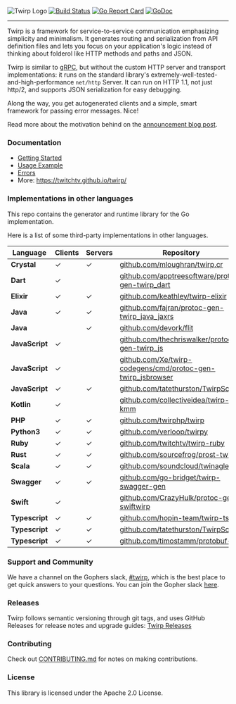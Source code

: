 ![Twirp Logo](./logo.png) [![Build Status](https://travis-ci.org/twitchtv/twirp.svg?branch=main)](https://travis-ci.org/twitchtv/twirp) [![Go Report Card](https://goreportcard.com/badge/github.com/twitchtv/twirp)](https://goreportcard.com/report/github.com/twitchtv/twirp) [![GoDoc](https://godoc.org/github.com/twitchtv/twirp?status.svg)](https://godoc.org/github.com/twitchtv/twirp)

---

Twirp is a framework for service-to-service communication emphasizing simplicity
and minimalism. It generates routing and serialization from API definition files
and lets you focus on your application's logic instead of thinking about
folderol like HTTP methods and paths and JSON.

Twirp is similar to [gRPC](http://www.grpc.io/), but without the custom
HTTP server and transport implementations: it runs on the standard library's
extremely-well-tested-and-high-performance `net/http` Server. It can run on HTTP
1.1, not just http/2, and supports JSON serialization for easy debugging.

Along the way, you get autogenerated clients and a simple, smart framework for
passing error messages. Nice!

Read more about the motivation behind on the [announcement blog post](https://blog.twitch.tv/en/2018/01/16/twirp-a-sweet-new-rpc-framework-for-go-5f2febbf35f/).

### Documentation

 * [Getting Started](https://twitchtv.github.io/twirp/docs/intro.html)
 * [Usage Example](https://twitchtv.github.io/twirp/docs/example.html)
 * [Errors](https://twitchtv.github.io/twirp/docs/errors.html)
 * More: https://twitchtv.github.io/twirp/

### Implementations in other languages

This repo contains the generator and runtime library for the Go implementation.

Here is a list of some third-party implementations in other languages.

|    Language    | Clients | Servers | Repository |
|----------------|---------|---------|------------|
| **Crystal**    |    ✓    |    ✓    | [github.com/mloughran/twirp.cr](https://github.com/mloughran/twirp.cr)
| **Dart**       |    ✓    |         | [github.com/apptreesoftware/protoc-gen-twirp_dart](https://github.com/apptreesoftware/protoc-gen-twirp_dart)
| **Elixir**     |    ✓    |    ✓    | [github.com/keathley/twirp-elixir](https://github.com/keathley/twirp-elixir)
| **Java**       |    ✓    |    ✓    | [github.com/fajran/protoc-gen-twirp_java_jaxrs](https://github.com/fajran/protoc-gen-twirp_java_jaxrs)
| **Java**       |         |    ✓    | [github.com/devork/flit](https://github.com/devork/flit)
| **JavaScript** |    ✓    |         | [github.com/thechriswalker/protoc-gen-twirp_js](https://github.com/thechriswalker/protoc-gen-twirp_js)
| **JavaScript** |    ✓    |         | [github.com/Xe/twirp-codegens/cmd/protoc-gen-twirp_jsbrowser](https://github.com/Xe/twirp-codegens)
| **JavaScript** |    ✓    |    ✓    | [github.com/tatethurston/TwirpScript](https://github.com/tatethurston/TwirpScript)
| **Kotlin**     |    ✓    |         | [github.com/collectiveidea/twirp-kmm](https://github.com/collectiveidea/twirp-kmm)
| **PHP**        |    ✓    |    ✓    | [github.com/twirphp/twirp](https://github.com/twirphp/twirp)
| **Python3**    |    ✓    |    ✓    | [github.com/verloop/twirpy](https://github.com/verloop/twirpy)
| **Ruby**       |    ✓    |    ✓    | [github.com/twitchtv/twirp-ruby](https://github.com/twitchtv/twirp-ruby)
| **Rust**       |    ✓    |    ✓    | [github.com/sourcefrog/prost-twirp](https://github.com/sourcefrog/prost-twirp)
| **Scala**      |    ✓    |    ✓    | [github.com/soundcloud/twinagle](https://github.com/soundcloud/twinagle)
| **Swagger**    |    ✓    |    ✓    | [github.com/go-bridget/twirp-swagger-gen](https://github.com/go-bridget/twirp-swagger-gen)
| **Swift**      |    ✓    |         | [github.com/CrazyHulk/protoc-gen-swiftwirp](https://github.com/CrazyHulk/protoc-gen-swiftwirp)
| **Typescript** |    ✓    |    ✓    | [github.com/hopin-team/twirp-ts](https://github.com/hopin-team/twirp-ts)
| **Typescript** |    ✓    |    ✓    | [github.com/tatethurston/TwirpScript](https://github.com/tatethurston/TwirpScript)
| **Typescript** |    ✓    |    ✓    | [github.com/timostamm/protobuf-ts](https://github.com/timostamm/protobuf-ts)

### Support and Community

We have a channel on the Gophers slack, [#twirp](https://gophers.slack.com/messages/twirp),
which is the best place to get quick answers to your questions. You can join the
Gopher slack [here](https://invite.slack.golangbridge.org/).

### Releases

Twirp follows semantic versioning through git tags, and uses GitHub Releases for
release notes and upgrade guides:
[Twirp Releases](https://github.com/twitchtv/twirp/releases)

### Contributing

Check out [CONTRIBUTING.md](./CONTRIBUTING.md) for notes on making contributions.

### License

This library is licensed under the Apache 2.0 License.
